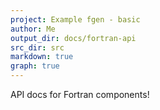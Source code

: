 ```yaml
---
project: Example fgen - basic
author: Me
output_dir: docs/fortran-api
src_dir: src
markdown: true
graph: true
---
```


API docs for Fortran components!
